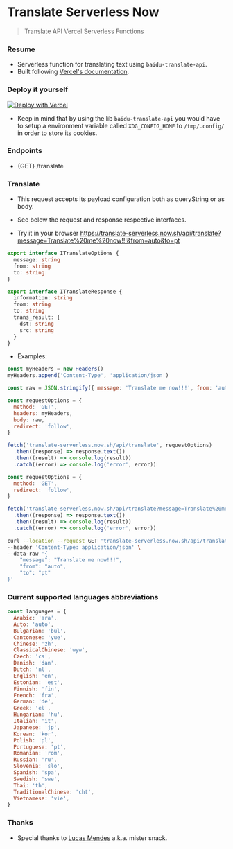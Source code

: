 # Translate Serverless Now

> Translate API Vercel Serverless Functions

### Resume

- Serverless function for translating text using `baidu-translate-api`.
- Built following [Vercel's documentation](https://vercel.com/docs/v2/serverless-functions/supported-languages#using-typescript).

### Deploy it yourself

[![Deploy with Vercel](https://vercel.com/button)](https://vercel.com/import/project?template=https://github.com/olavoparno/translate-serverless-now)

- Keep in mind that by using the lib `baidu-translate-api` you would have to setup a environment variable called `XDG_CONFIG_HOME` to `/tmp/.config/` in order to store its cookies.

### Endpoints

- {GET} /translate

### Translate

- This request accepts its payload configuration both as queryString or as body.
- See below the request and response respective interfaces.

- Try it in your browser https://translate-serverless.now.sh/api/translate?message=Translate%20me%20now!!!&from=auto&to=pt

```ts
export interface ITranslateOptions {
  message: string
  from: string
  to: string
}

export interface ITranslateResponse {
  information: string
  from: string
  to: string
  trans_result: {
    dst: string
    src: string
  }
}
```

- Examples:

```js
const myHeaders = new Headers()
myHeaders.append('Content-Type', 'application/json')

const raw = JSON.stringify({ message: 'Translate me now!!!', from: 'auto', to: 'pt' })

const requestOptions = {
  method: 'GET',
  headers: myHeaders,
  body: raw,
  redirect: 'follow',
}

fetch('translate-serverless.now.sh/api/translate', requestOptions)
  .then((response) => response.text())
  .then((result) => console.log(result))
  .catch((error) => console.log('error', error))
```

```js
const requestOptions = {
  method: 'GET',
  redirect: 'follow',
}

fetch('translate-serverless.now.sh/api/translate?message=Translate%20me%20now!!!&from=auto&to=pt', requestOptions)
  .then((response) => response.text())
  .then((result) => console.log(result))
  .catch((error) => console.log('error', error))
```

```sh
curl --location --request GET 'translate-serverless.now.sh/api/translate' \
--header 'Content-Type: application/json' \
--data-raw '{
	"message": "Translate me now!!!",
    "from": "auto",
    "to": "pt"
}'
```

### Current supported languages abbreviations

```js
const languages = {
  Arabic: 'ara',
  Auto: 'auto',
  Bulgarian: 'bul',
  Cantonese: 'yue',
  Chinese: 'zh',
  ClassicalChinese: 'wyw',
  Czech: 'cs',
  Danish: 'dan',
  Dutch: 'nl',
  English: 'en',
  Estonian: 'est',
  Finnish: 'fin',
  French: 'fra',
  German: 'de',
  Greek: 'el',
  Hungarian: 'hu',
  Italian: 'it',
  Japanese: 'jp',
  Korean: 'kor',
  Polish: 'pl',
  Portuguese: 'pt',
  Romanian: 'rom',
  Russian: 'ru',
  Slovenia: 'slo',
  Spanish: 'spa',
  Swedish: 'swe',
  Thai: 'th',
  TraditionalChinese: 'cht',
  Vietnamese: 'vie',
}
```

### Thanks

- Special thanks to [Lucas Mendes](https://github.com/LucasMendesl) a.k.a. mister snack.
